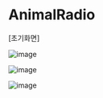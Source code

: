 # AnimalRadio


[초기화면]

![image](https://user-images.githubusercontent.com/66067273/224584562-c8954c2b-13f9-449f-b99f-4c40f22e71f7.png)

![image](https://user-images.githubusercontent.com/66067273/224584573-6f2a02cd-425e-4942-91d4-2aa685e405cd.png)

![image](https://user-images.githubusercontent.com/66067273/224584577-1be548d2-d906-47b3-b451-25d3be307832.png)
